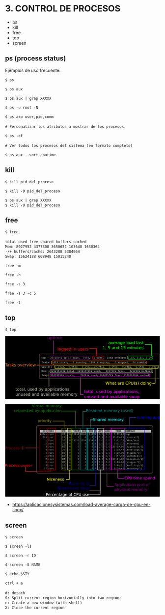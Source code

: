 # 3. CONTROL DE PROCESOS #

- ps
- kill
- free
- top
- screen

## ps (process status)

Ejemplos de uso frecuente:

```console
$ ps
```

```console
$ ps aux
```

```console
$ ps aux | grep XXXXX
```

```console
$ ps -u root -N 
```

```console
$ ps axo user,pid,comm

# Personalizar los atributos a mostrar de los procesos.
```

```console
$ ps -ef

# Ver todos los procesos del sistema (en formato completo)
```

```console
$ ps aux --sort cputime
```

## kill

```console
$ kill pid_del_proceso
```

```console
$ kill -9 pid_del_proceso
```

```console
$ ps aux | grep XXXXX
$ kill -9 pid_del_proceso
```

## free

```console
$ free

total used free shared buffers cached
Mem: 8027952 4377300 3650652 103648 1630364
-/+ buffers/cache: 2643288 5384664
Swap: 15624188 608948 15015240
```

```console
free -m
```

```console
free -h
```

```console
free -s 3
```

```console
free -s 3 -c 5
```

```console
free -t
```

## top

```console
$ top
```

![](images/3/top_top.png)

![](images/3/top_tail.png)

- https://aplicacionesysistemas.com/load-average-carga-de-cpu-en-linux/

## screen

```console
$ screen
```

```console
$ screen -ls
```

```console
$ screen -r ID
```

```console
$ screen -S NAME
```

```console
$ echo $STY
```


```console
ctrl + a

d: detach 
S: Split current region horizontally into two regions
c: Create a new window (with shell)
X: Close the current region
```